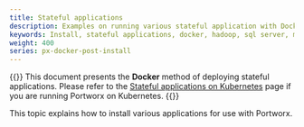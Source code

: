 ```yaml
---
title: Stateful applications
description: Examples on running various stateful application with Docker using Portworx
keywords: Install, stateful applications, docker, hadoop, sql server, microsoft, redis
weight: 400
series: px-docker-post-install
---
```


{{<info>}}
This document presents the **Docker** method of deploying stateful applications. Please refer to the [Stateful applications on Kubernetes](/operations/operate-kubernetes/application-install-with-kubernetes/) page if you are running Portworx on Kubernetes.
{{</info>}}

This topic explains how to install various applications for use with Portworx.
